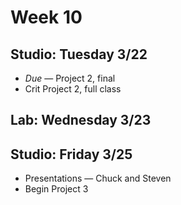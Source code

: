 # Week 10

## Studio: Tuesday 3/22

* _Due_ — Project 2, final
* Crit Project 2, full class

## Lab: Wednesday 3/23

## Studio: Friday 3/25

* Presentations — Chuck and Steven
* Begin Project 3
